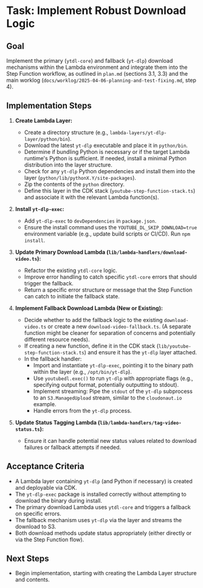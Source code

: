 # Task: Implement Robust Download Logic

## Goal

Implement the primary (`ytdl-core`) and fallback (`yt-dlp`) download mechanisms within the Lambda environment and integrate them into the Step Function workflow, as outlined in `plan.md` (sections 3.1, 3.3) and the main worklog (`docs/worklog/2025-04-06-planning-and-test-fixing.md`, step 4).

## Implementation Steps

1.  **Create Lambda Layer:**
    *   Create a directory structure (e.g., `lambda-layers/yt-dlp-layer/python/bin`).
    *   Download the latest `yt-dlp` executable and place it in `python/bin`.
    *   Determine if bundling Python is necessary or if the target Lambda runtime's Python is sufficient. If needed, install a minimal Python distribution into the layer structure.
    *   Check for any `yt-dlp` Python dependencies and install them into the layer (`python/lib/pythonX.Y/site-packages`).
    *   Zip the contents of the `python` directory.
    *   Define this layer in the CDK stack (`youtube-step-function-stack.ts`) and associate it with the relevant Lambda function(s).

2.  **Install `yt-dlp-exec`:**
    *   Add `yt-dlp-exec` to `devDependencies` in `package.json`.
    *   Ensure the install command uses the `YOUTUBE_DL_SKIP_DOWNLOAD=true` environment variable (e.g., update build scripts or CI/CD). Run `npm install`.

3.  **Update Primary Download Lambda (`lib/lambda-handlers/download-video.ts`):**
    *   Refactor the existing `ytdl-core` logic.
    *   Improve error handling to catch specific `ytdl-core` errors that should trigger the fallback.
    *   Return a specific error structure or message that the Step Function can catch to initiate the fallback state.

4.  **Implement Fallback Download Lambda (New or Existing):**
    *   Decide whether to add the fallback logic to the existing `download-video.ts` or create a new `download-video-fallback.ts`. (A separate function might be cleaner for separation of concerns and potentially different resource needs).
    *   If creating a new function, define it in the CDK stack (`lib/youtube-step-function-stack.ts`) and ensure it has the `yt-dlp` layer attached.
    *   In the fallback handler:
        *   Import and instantiate `yt-dlp-exec`, pointing it to the binary path within the layer (e.g., `/opt/bin/yt-dlp`).
        *   Use `youtubedl.exec()` to run `yt-dlp` with appropriate flags (e.g., specifying output format, potentially outputting to stdout).
        *   Implement streaming: Pipe the `stdout` of the `yt-dlp` subprocess to an `S3.ManagedUpload` stream, similar to the `cloudonaut.io` example.
        *   Handle errors from the `yt-dlp` process.

5.  **Update Status Tagging Lambda (`lib/lambda-handlers/tag-video-status.ts`):**
    *   Ensure it can handle potential new status values related to download failures or fallback attempts if needed.

## Acceptance Criteria

- A Lambda layer containing `yt-dlp` (and Python if necessary) is created and deployable via CDK.
- The `yt-dlp-exec` package is installed correctly without attempting to download the binary during install.
- The primary download Lambda uses `ytdl-core` and triggers a fallback on specific errors.
- The fallback mechanism uses `yt-dlp` via the layer and streams the download to S3.
- Both download methods update status appropriately (either directly or via the Step Function flow).

## Next Steps

- Begin implementation, starting with creating the Lambda Layer structure and contents.